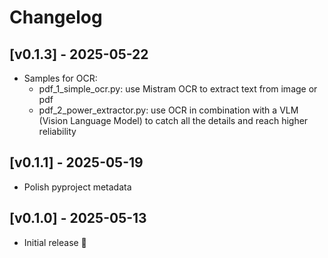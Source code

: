 # Changelog

## [v0.1.3] - 2025-05-22

- Samples for OCR:
    - pdf_1_simple_ocr.py: use Mistram OCR to extract text from image or pdf
    - pdf_2_power_extractor.py: use OCR in combination with a VLM (Vision Language Model) to catch all the details and reach higher reliability

## [v0.1.1] - 2025-05-19

- Polish pyproject metadata

## [v0.1.0] - 2025-05-13

- Initial release 🎉
